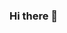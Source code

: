 ### Hi there 👋

<!--
**snehalreddy987/snehalreddy987** is a ✨ _special_ ✨ repository because its `README.md` (this file) appears on your GitHub profile.

Here are some ideas to get you started:

- 🔭 I’m currently working on college
- 🌱 I’m currently learning ds
- 👯 I’m looking to collaborate on projects on ds
- 🤔 I’m looking for help with ds
- 💬 Ask me about ds
- 📫 How to reach me: snehalreddy4@gmail.com
- 😄 Pronouns: 
- ⚡ Fun fact: none
-->
